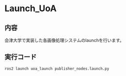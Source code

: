 # Launch_UoA

## 内容
会津大学で実装した各画像処理システムのlaunchを行います。

## 実行コード
```bash
ros2 launch uoa_launch publisher_nodes.launch.py
```
